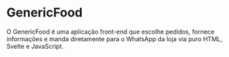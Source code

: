 # GenericFood
O GenericFood é uma aplicação front-end que escolhe pedidos, fornece informações e manda diretamente para o WhatsApp da loja via puro HTML, Svelte e JavaScript.
